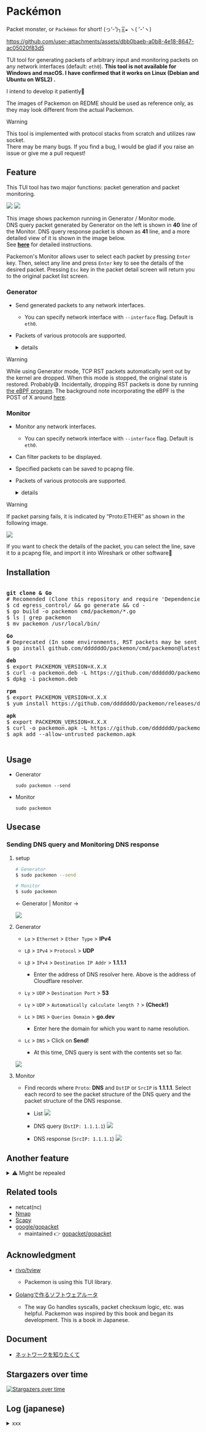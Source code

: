# Packémon

Packet monster, or `Packémon` for short! (っ‘-’)╮=͟͟͞͞◒ ヽ( '-'ヽ) <br>

<!-- ![](./assets/packemon.gif) -->
https://github.com/user-attachments/assets/dbb0baeb-a0b8-4e18-8647-ac05020f83d5

TUI tool for generating packets of arbitrary input and monitoring packets on any network interfaces (default: `eth0`). **This tool is not available for Windows and macOS. I have confirmed that it works on Linux (Debian and Ubuntu on WSL2) .**<br>

I intend to develop it patiently🌴

The images of Packemon on REDME should be used as reference only, as they may look different from the actual Packemon.

> [!WARNING]
> This tool is implemented with protocol stacks from scratch and utilizes raw socket.</br>
> There may be many bugs. If you find a bug, I would be glad if you raise an issue or give me a pull request!

## Feature

This TUI tool has two major functions: packet generation and packet monitoring.

![](./assets/packemon_dns.png)
![](./assets/packemon_dns_response.png)

This image shows packemon running in Generator / Monitor mode.</br>
DNS query packet generated by Generator on the left is shown in **40** line of the Monitor. DNS query response packet is shown as **41** line, and a more detailed view of it is shown in the image below.</br>
See **[here](https://github.com/ddddddO/packemon#sending-dns-query-and-monitoring-dns-response)** for detailed instructions.

Packemon's Monitor allows user to select each packet by pressing `Enter` key. Then, select any line and press `Enter` key to see the details of the desired packet. Pressing `Esc` key in the packet detail screen will return you to the original packet list screen.

### Generator

- Send generated packets to any network interfaces.
  - You can specify network interface with `--interface` flag. Default is `eth0`.

- Packets of various protocols are supported.

  <details><summary>details</summary>

  - [x] Ethernet
  - [x] ARP (WIP)
  - [x] IPv4 (WIP)
  - [x] IPv6 (WIP)
  - [x] ICMPv4 (WIP)
  - [ ] ICMPv6
  - [x] TCP (WIP)
  - [x] UDP (WIP)
  - [x] TLSv1.2 (WIP)
    - This tool is not very useful because the number of cipher suites it supports is still small, but an environment where you can try it out can be found [here](./cmd/debugging/https-server/README.md).
      - TCP 3way handshake ~ TLS handshake ~ TLS Application data (encrypted HTTP)
    - Supported cipher suites include
      - `TLS_RSA_WITH_AES_128_GCM_SHA256`
    - You can check the server for available cipher suites with the following command
      - `nmap --script ssl-enum-ciphers -p 443 <server ip>`
  - [x] TLSv1.3 (WIP)
    - This tool is not very useful because the number of cipher suites it supports is still small, but an environment where you can try it out can be found [here](./cmd/debugging/https-server/README.md).
      - TCP 3way handshake ~ TLS handshake ~ TLS Application data (encrypted HTTP)
    - Supported cipher suites include
      - `TLS_CHACHA20_POLY1305_SHA256`
  - [x] DNS (WIP)
  - [x] HTTP (WIP)
  - [ ] xxxxx....
  - [ ] Routing Protocols
    - IGP (Interior Gateway Protocol)
      - [ ] OSPF (Open Shortest Path First)
      - [ ] EIGRP (Enhanced Interior Gateway Routing Protocol)
      - [ ] RIP (Routing Information Protocol)
    - EGP (Exterior Gateway Protocol)
      - [ ] BGP (Border Gateway Protocol)
        - [Currently there is only debug mode](./cmd/debugging/bgp/README.md)
          - TCP 3way handshake ~ Open ~ Keepalive ~ Update ~ Notification

  </details>

>[!WARNING]
> While using Generator mode, TCP RST packets automatically sent out by the kernel are dropped. When this mode is stopped, the original state is restored. Probably😅.
> Incidentally, dropping RST packets is done by running [the eBPF program](./egress_control/).
> The background note incorporating the eBPF is the POST of X around [here](https://x.com/ddddddOpppppp/status/1798715056513056881). 

### Monitor

- Monitor any network interfaces.
  - You can specify network interface with `--interface` flag. Default is `eth0`.

- Can filter packets to be displayed.

- Specified packets can be saved to pcapng file.

- Packets of various protocols are supported.

  <details><summary>details</summary>

  - [x] Ethernet
  - [x] ARP
  - [x] IPv4 (WIP)
  - [x] IPv6 (WIP)
  - [x] ICMPv4 (WIP)
  - [ ] ICMPv6
  - [x] TCP (WIP)
  - [x] UDP
  - [x] TLSv1.2 (WIP)
  - [ ] TLSv1.3
  - [ ] DNS (WIP)
    - [x] DNS query
    - [x] DNS query response
    - [ ] xxxxx....
  - [ ] HTTP (WIP)
    - [x] HTTP GET request
    - [x] HTTP GET response
    - [ ] xxxxx....
  - [ ] xxxxx....
  - [ ] Routing Protocols
    - IGP (Interior Gateway Protocol)
      - [ ] OSPF (Open Shortest Path First)
      - [ ] EIGRP (Enhanced Interior Gateway Routing Protocol)
      - [ ] RIP (Routing Information Protocol)
    - EGP (Exterior Gateway Protocol)
      - [ ] BGP (Border Gateway Protocol)

  </details>

>[!WARNING]
> If packet parsing fails, it is indicated by “Proto:ETHER” as shown in the following image. 
>
> ![](./assets/failed_parse_packet.png)
>
> If you want to check the details of the packet, you can select the line, save it to a pcapng file, and import it into Wireshark or other software🙏

## Installation

<pre>

<b>git clone & Go</b>
# Recomended (Clone this repository and require 'Dependencies' section of https://ebpf-go.dev/guides/getting-started/#ebpf-c-program)
$ cd egress_control/ && go generate && cd -
$ go build -o packemon cmd/packemon/*.go
$ ls | grep packemon
$ mv packemon /usr/local/bin/

<b>Go</b>
# Deprecated (In some environments, RST packets may be sent during TCP 3-way handshake)
$ go install github.com/ddddddO/packemon/cmd/packemon@latest

<b>deb</b>
$ export PACKEMON_VERSION=X.X.X
$ curl -o packemon.deb -L https://github.com/ddddddO/packemon/releases/download/v$PACKEMON_VERSION/packemon_$PACKEMON_VERSION-1_amd64.deb
$ dpkg -i packemon.deb

<b>rpm</b>
$ export PACKEMON_VERSION=X.X.X
$ yum install https://github.com/ddddddO/packemon/releases/download/v$PACKEMON_VERSION/packemon_$PACKEMON_VERSION-1_amd64.rpm

<b>apk</b>
$ export PACKEMON_VERSION=X.X.X
$ curl -o packemon.apk -L https://github.com/ddddddO/packemon/releases/download/v$PACKEMON_VERSION/packemon_$PACKEMON_VERSION-1_amd64.apk
$ apk add --allow-untrusted packemon.apk

</pre>

## Usage

- Generator
  ```console
  sudo packemon --send
  ```

- Monitor
  ```console
  sudo packemon
  ```

## Usecase
### Sending DNS query and Monitoring DNS response

1. setup
    ```sh
    # Generator
    $ sudo packemon --send
    ```

    ```sh
    # Monitor
    $ sudo packemon
    ```

    ← Generator | Monitor →

    ![](./assets/packemon_dns.png)

2. Generator
    - `Lα` > `Ethernet` > `Ether Type` > **IPv4**
    - `Lβ` > `IPv4` > `Protocol` > **UDP**
    - `Lβ` > `IPv4` > `Destination IP Addr` > **1.1.1.1**
      - Enter the address of DNS resolver here. Above is the address of Cloudflare resolver.
    - `Lγ` > `UDP` > `Destination Port` > **53**
    - `Lγ` > `UDP` > `Automatically calculate length ?` > **(Check!)**
    - `Lε` > `DNS` > `Queries Domain` > **go.dev**
      - Enter here the domain for which you want to name resolution.

    - `Lε` > `DNS` > Click on **Send!**
      - At this time, DNS query is sent with the contents set so far.

    ![](./assets/packemon_dns_response_2.png)

3. Monitor

    - Find records where `Proto`: **DNS** and `DstIP` or `SrcIP` is **1.1.1.1**. Select each record to see the packet structure of the DNS query and the packet structure of the DNS response.

      - List
        ![](./assets/sending_dns_query_and_monitoring_dns_response/3.png)

      - DNS query (`DstIP: 1.1.1.1`)
        ![](./assets/sending_dns_query_and_monitoring_dns_response/4.png)

      - DNS response (`SrcIP: 1.1.1.1`)
        ![](./assets/sending_dns_query_and_monitoring_dns_response/5.png)

## Another feature

<details>

<summary>⚠️ Might be repealed</summary>

The local node's browser can monitor packets from remote nodes or send arbitrary packets from remote nodes.

```
                                         +-------------------------------------+
+----------------------+                 | REMOTE NODE                         |
| LOCAL NODE (Browser) |                 | $ sudo packemon-api --interface xxx |
|  Monitor   <---------|-- WebSocket   --|--> HTTP GET  /ws  <-----+           |
|  Generator  ---------|-- POST packet --|--> HTTP POST /packet    |           |
+----------------------+                 |      -> parse packet    |           |                  +---------------+
                                         |           -> Network Interface -----|-- Send packet -->| TARGET NODE x |
                                         +-------------------------------------+                  |               |
                                                                                                  +---------------+
```

- Remote node
  ![](./assets/packemon_api_remote.png)

- Local node
  ![](./assets/packemon_api_local.png)


>[!WARNING]
> Please note that the following is dangerous.

The following procedure is an example of how you can expose packemon-api to the outside world and monitor and send remote node packets on your browser.

1. (REMOTE) Please install `packemon-api` and run.
    ```console
    $ go install github.com/ddddddO/packemon/cmd/packemon-api@latest
    $ sudo packemon-api --interface wlan0
    ```
1. (REMOTE) Run [`ngrok`](https://ngrok.com/) and note the URL to be paid out.
    ```console
    $ ngrok http 8082
    ```
1. (LOCAL) Enter the dispensed URL into your browser and you will be able to monitor and send packets to remote node.

</details>

## Related tools
- netcat(nc)
- [Nmap](https://nmap.org/)
- [Scapy](https://github.com/secdev/scapy)
- [google/gopacket](https://github.com/google/gopacket)
  - maintained 👉 [gopacket/gopacket](https://github.com/gopacket/gopacket)

## Acknowledgment
- [rivo/tview](https://github.com/rivo/tview)
  - Packemon is using this TUI library.

- [Golangで作るソフトウェアルータ](https://booth.pm/ja/items/5290391)
  - The way Go handles syscalls, packet checksum logic, etc. was helpful. Packemon was inspired by this book and began its development. This is a book in Japanese.

## Document
- [ネットワークを知りたくて](https://zenn.dev/openlogi/articles/195d07bd9bc5b4)

## Stargazers over time
[![Stargazers over time](https://starchart.cc/ddddddO/packemon.svg?variant=adaptive)](https://starchart.cc/ddddddO/packemon)

## Log (japanese)

<details><summary>xxx</summary>

## Links
- 「Golangで作るソフトウェアルータ」
  - その実装コード: https://github.com/sat0ken/go-curo
- https://terassyi.net/posts/2020/03/29/ethernet.html
- 動作確認用コマンドの参考
  - https://zenn.dev/takai404/articles/76d47e944d8e18
- [Scrapboxメモ書き](https://scrapbox.io/ddddddo/%E3%83%8D%E3%83%83%E3%83%88%E3%83%AF%E3%83%BC%E3%82%AF%E7%B3%BB%E8%AA%AD%E3%81%BF%E7%89%A9)

- WSL2のDebianで動作した。

- 任意の Ethernet ヘッダ / IPv4 ヘッダ / ARP / ICMP を楽に作れてフレームを送信できる
- 以下はtmuxで3分割した画面に各種ヘッダのフォーム画面を表示している。そして ICMP echo request を送信し、 echo reply が返ってきていることを Wireshark で確認した様子
  ![](./assets/tui_ether_ip_icmp.png)
  ![](./assets/tui_send_icmp_result1.png)
  ![](./assets/tui_send_icmp_result2.png)

- フレームを受信して詳細表示（ARPとIPv4）
  ![](./assets/tui_send_recieve.png)

  <details><summary>少し前のUI（`5062561` のコミット）</summary>

  ![](./assets/tui_0428.png)
  ![](./assets/tui_cap_0428.png)

  </details>

- TUIライブラリとして https://github.com/rivo/tview を使わせてもらってる🙇

### 動作確認

#### Raspberry Piで簡易http server
```console
pi@raspberrypi:~ $ sudo go run main.go
```

#### パケットキャプチャ
```console
$ sudo tcpdump -U -i eth0 -w - | /mnt/c/Program\ Files/Wireshark/Wireshark.exe -k -i -
```

- 受信画面

  ```console
  $ sudo go run cmd/packemon/main.go
  ```


- 送信画面

  ```console
  $ sudo go run cmd/packemon/main.go --send
  ```

- 単発フレーム送信コマンド（e.g. ARP request）

  ```console
  $ sudo go run cmd/packemon/main.go --debug --send --proto arp
  ```

#### TLS version 指定でリクエスト
```console
# TLS v1.2 でリクエスト
$ curl -k -s -v --tls-max 1.2 https://192.168.10.112:10443

# TLS v1.3 でリクエスト
$ curl -k -s -v --tls-max 1.3 https://192.168.10.112:10443

# TLS v1.3 で cipher suites を指定してリクエスト（ただし、Client Hello の Cipher Suites のリストが、その指定のみになるわけではなく、一番上（最優先）にくるというもの（パケットキャプチャで確認））
$ curl -k -s -v --tls-max 1.3 --tls13-ciphers "TLS_CHACHA20_POLY1305_SHA256" https://192.168.10.112:10443
```

#### 手軽にブロードキャスト
```console
$ arping -c 1 1.2.3.4
ARPING 1.2.3.4 from 172.23.242.78 eth0
Sent 1 probes (1 broadcast(s))
Received 0 response(s)
```

#### tcpでdns
```console
$ nslookup -vc github.com
```

#### ipv6でping
どうするか

```console
$ ip -6 route
$ ping -c 1 fe80::1
```

#### 自前実装の tcp 3way handshake
```console
$ sudo go run cmd/packemon/main.go --send --debug --proto tcp-3way-http
```

### 動作確認の様子

<details><summary>xxx</summary>

- Ethernetフレームのみ作って送信（`77c9149` でコミットしたファイルにて）

  ![](./assets/Frame.png)

- ARPリクエストを作って送信（`390f266` でコミットしたファイルにて。中身はめちゃくちゃと思うけど）

  ![](./assets/ARP.png)

- ARPリクエストを受信してパース（`b6a025a` でコミット）

  ![](./assets/ARP_request_console.png)
  ![](./assets/ARP_request.png)

</details>
